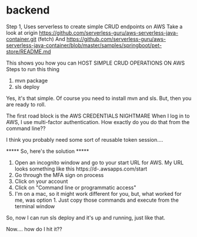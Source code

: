 # backend

Step 1, Uses serverless to create simple CRUD endpoints on AWS
Take a look at origin	https://github.com/serverless-guru/aws-serverless-java-container.git (fetch)
And https://github.com/serverless-guru/aws-serverless-java-container/blob/master/samples/springboot/pet-store/README.md

This shows you how you can HOST SIMPLE CRUD OPERATIONS ON AWS
  Steps to run this thing
  1. mvn package
  2. sls deploy

Yes, it's that simple.  Of course you need to install mvn and sls.  But, then you are ready to roll.

The first road block is the AWS CREDENTIALS NIGHTMARE
When I log in to AWS, I use multi-factor authentication.
How exactly do you do that from the command line??

I think you probably need some sort of reusable token session....

***** So, here's the solution *****
  1. Open an incognito window and go to your start URL for AWS.  My URL looks something like this https://d-<???????>.awsapps.com/start
  2. Go through the MFA sign on process
  3. Click on your account
  4. Click on "Command line or programmatic access"
  5. I'm on a mac, so it might work different for you, but, what worked for me, was option 1.  Just copy those commands and execute from the terminal window

So, now I can run sls deploy and it's up and running, just like that.

Now.... how do I hit it??


